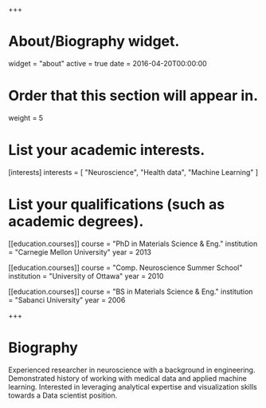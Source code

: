 +++
# About/Biography widget.
widget = "about"
active = true
date = 2016-04-20T00:00:00

# Order that this section will appear in.
weight = 5

# List your academic interests.
[interests]
  interests = [
    "Neuroscience",
    "Health data",
    "Machine Learning"
  ]

# List your qualifications (such as academic degrees).
[[education.courses]]
  course = "PhD in Materials Science & Eng."
  institution = "Carnegie Mellon University"
  year = 2013

[[education.courses]]
  course = "Comp. Neuroscience Summer School"
  institution = "University of Ottawa"
  year = 2010

[[education.courses]]
  course = "BS in Materials Science & Eng."
  institution = "Sabanci University"
  year = 2006

+++

# Biography

Experienced researcher in neuroscience with a background in engineering.
Demonstrated history of working with medical data and applied machine learning.
Interested in leveraging analytical expertise and visualization skills towards a Data scientist position.
